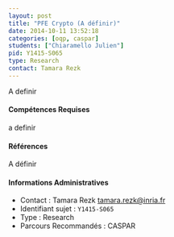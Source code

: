 ```yaml
---
layout: post
title: "PFE Crypto (A définir)"
date: 2014-10-11 13:52:18
categories: [oqp, caspar]
students: ["Chiaramello	Julien"]
pid: Y1415-S065
type: Research
contact: Tamara Rezk
---
```

       
A definir

#### Compétences Requises

a definir


#### Références

A définir

#### Informations Administratives
  * Contact : Tamara Rezk <tamara.rezk@inria.fr>
  * Identifiant sujet : `Y1415-S065`
  * Type : Research
  * Parcours Recommandés : CASPAR
     
